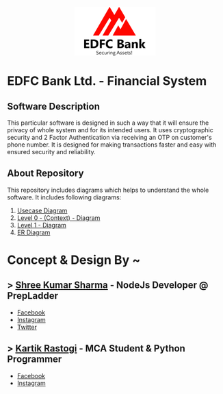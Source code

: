<link rel="stylesheet" href="https://use.fontawesome.com/releases/v5.15.3/css/all.css" integrity="sha384-50oBUHEmvpQ+1lW4y57PTFmhCaXp0ML5d60M1M7uH2+nqUivzIebhndOJK28anvf">
<p align="center">
  <img src="https://github.com/shreesharma07/EDFC-Bank-Ltd.-Financial-System/blob/master/Images/edfc.png" alt="EDFC Logo">
</p>

# EDFC Bank Ltd. - Financial System 

## Software Description
This particular software is designed in such a way that it will ensure the privacy of whole system and for its intended users.
It uses cryptographic security and 2 Factor Authentication via receiving an OTP on customer's phone number.
It is designed for making transactions faster and easy with ensured security and reliability. 

## About Repository
This repository includes diagrams which helps to understand the whole software.
It includes following diagrams:
1.  [Usecase Diagram](https://github.com/shreesharma07/EDFC-Bank-Ltd.-Financial-System/blob/master/Use%20Case%20Diagram%20-%20(EDFC%20Bank%20Ltd.).png)
2.  [Level 0 - (Context) - Diagram](https://github.com/shreesharma07/EDFC-Bank-Ltd.-Financial-System/blob/master/Context%20Diagram.png)
3.  [Level 1 - Diagram](https://github.com/shreesharma07/EDFC-Bank-Ltd.-Financial-System/blob/master/DFD%20Level%201%20-%20Diagram.png)
4.  [ER Diagram](https://github.com/shreesharma07/EDFC-Bank-Ltd.-Financial-System/blob/master/ER%20Diagram%20-%20(EDFC%20Bank%20Ltd.).png)


# Concept & Design By ~
## > [Shree Kumar Sharma](https://www.linkedin.com/in/shree-kumar-sharma-644167195/) - NodeJs Developer @ PrepLadder
   - [Facebook](https://www.facebook.com/shree.kumarsharma.338)
   - [Instagram](https://www.instagram.com/shree_kumar_sharma/)
   - [Twitter](https://twitter.com/shree_kr_sharma)
## > [Kartik Rastogi](https://www.linkedin.com/in/kartik-rastogi-16b825160/) - MCA Student & Python Programmer
   - [Facebook](https://www.facebook.com/kartik.rastogi.97)
   - [Instagram](https://www.instagram.com/rustagi_karthik/)


